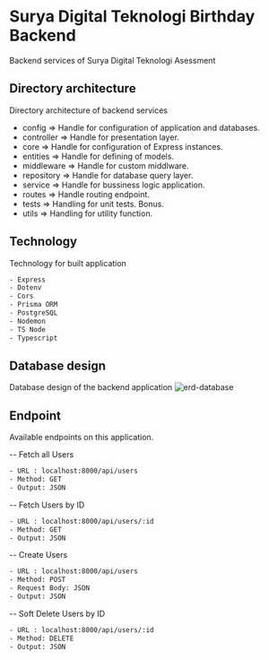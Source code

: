 # Surya Digital Teknologi Birthday Backend

Backend services of Surya Digital Teknologi Asessment

## Directory architecture

Directory architecture of backend services

- config => Handle for configuration of application and databases.
- controller => Handle for presentation layer.
- core => Handle for configuration of Express instances.
- entities => Handle for defining of models.
- middleware => Handle for custom middlware.
- repository => Handle for database query layer.
- service => Handle for bussiness logic application.
- routes => Handle routing endpoint.
- tests => Handling for unit tests. Bonus.
- utils => Handling for utility function.

## Technology

Technology for built application

```bash
- Express
- Dotenv
- Cors
- Prisma ORM
- PostgreSQL
- Nodemon
- TS Node
- Typescript
```

## Database design

Database design of the backend application
![erd-database](https://github.com/user-attachments/assets/61ee5116-2ddc-4348-8455-53bf1a496d95)

## Endpoint

Available endpoints on this application.

-- Fetch all Users

```bash
- URL : localhost:8000/api/users
- Method: GET
- Output: JSON
```

-- Fetch Users by ID

```bash
- URL : localhost:8000/api/users/:id
- Method: GET
- Output: JSON
```

-- Create Users

```bash
- URL : localhost:8000/api/users
- Method: POST
- Request Body: JSON
- Output: JSON
```

-- Soft Delete Users by ID

```bash
- URL : localhost:8000/api/users/:id
- Method: DELETE
- Output: JSON
```
